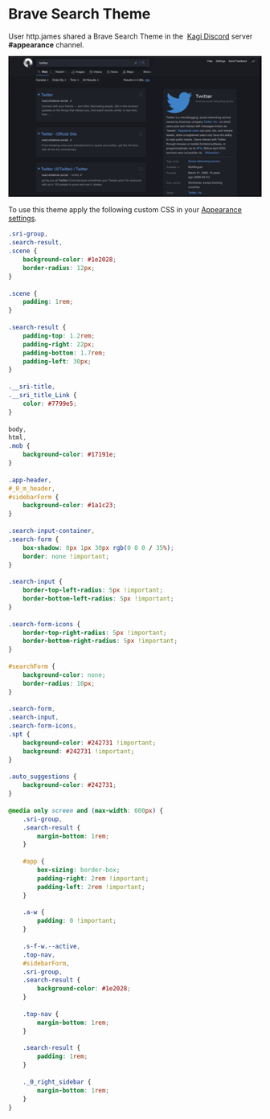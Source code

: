 # Brave Search Theme

User http.james shared a Brave Search Theme in the  [Kagi Discord](https://kagi.com/discord) server **\#appearance** channel. 

![Brave Theme Applied](media/brave-theme-applied.png)

To use this theme apply the following custom CSS in your [Appearance settings](https://kagi.com/settings?p=custom_css).

```css
.sri-group,
.search-result,
.scene {
    background-color: #1e2028;
    border-radius: 12px;
}

.scene {
    padding: 1rem;
}

.search-result {
    padding-top: 1.2rem;
    padding-right: 22px;
    padding-bottom: 1.7rem;
    padding-left: 30px;
}

.__sri-title,
.__sri_title_Link {
    color: #7799e5;
}

body,
html,
.mob {
    background-color: #17191e;
}

.app-header,
#_0_m_header,
#sidebarForm {
    background-color: #1a1c23;
}

.search-input-container,
.search-form {
    box-shadow: 0px 1px 30px rgb(0 0 0 / 35%);
    border: none !important;
}

.search-input {
    border-top-left-radius: 5px !important;
    border-bottom-left-radius: 5px !important;
}

.search-form-icons {
    border-top-right-radius: 5px !important;
    border-bottom-right-radius: 5px !important;
}

#searchForm {
    background-color: none;
    border-radius: 10px;
}

.search-form,
.search-input,
.search-form-icons,
.spt {
    background-color: #242731 !important;
    background: #242731 !important;
}

.auto_suggestions {
    background-color: #242731;
}

@media only screen and (max-width: 600px) {
    .sri-group,
    .search-result {
        margin-bottom: 1rem;
    }

    #app {
        box-sizing: border-box;
        padding-right: 2rem !important;
        padding-left: 2rem !important;
    }

    .a-w {
        padding: 0 !important;
    }

    .s-f-w.--active,
    .top-nav,
    #sidebarForm,
    .sri-group,
    .search-result {
        background-color: #1e2028;
    }

    .top-nav {
        margin-bottom: 1rem;
    }

    .search-result {
        padding: 1rem;
    }

    ._0_right_sidebar {
        margin-bottom: 1rem;
    }
}
```
